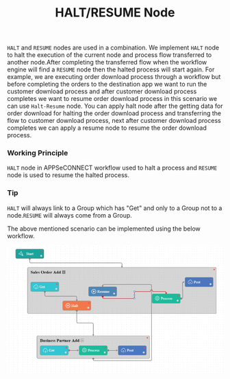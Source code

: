 ﻿---
title: "HALT/RESUME Node"
toc: true
tag: developers
category: "Workflow"
menus: 
    nodeandlinks:
        icon: fa fa-link
        title: "Working with Halt/Resume" 
        identifier: nodehalt
---
`HALT` and `RESUME` nodes are used in a combination. We implement `HALT` node to halt the execution of the current node and process flow transferred to another node.After completing the transferred flow when the workflow engine will find a `RESUME` node then the halted process will start again. For example, we are executing order download process through a workflow but before completing the orders to the destination app we want to run the customer download process and after customer download process completes we want to resume order download process in this scenario we can use `Halt-Resume` node. You can apply halt node after the getting data for order download for halting the order download process and transferring the flow to customer download process, next after customer download process completes we can apply a resume node to resume the order download process.

### Working Principle

`HALT` node in APPSeCONNECT workflow used to halt a process and `RESUME` node is used to resume the halted process.

### Tip

`HALT` will always link to a Group which has "Get" and only to a Group not to a node.`RESUME`  will always come from a Group.

The above mentioned scenario can be implemented using the below workflow.

![Halt](/staticfiles/workflow-management/media/HaltResume/Halt.PNG)